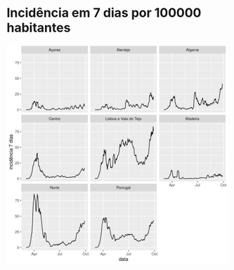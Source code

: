 # Incidência em 7 dias por 100000 habitantes
![alt text](https://github.com/jmigueldelgado/covid-incidence-portugal/blob/master/incidencia.png?raw=true)
